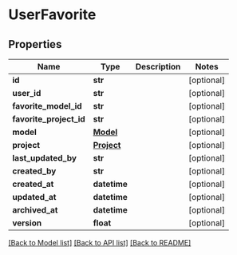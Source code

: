 # UserFavorite

## Properties
Name | Type | Description | Notes
------------ | ------------- | ------------- | -------------
**id** | **str** |  | [optional] 
**user_id** | **str** |  | [optional] 
**favorite_model_id** | **str** |  | [optional] 
**favorite_project_id** | **str** |  | [optional] 
**model** | [**Model**](Model.md) |  | [optional] 
**project** | [**Project**](Project.md) |  | [optional] 
**last_updated_by** | **str** |  | [optional] 
**created_by** | **str** |  | [optional] 
**created_at** | **datetime** |  | [optional] 
**updated_at** | **datetime** |  | [optional] 
**archived_at** | **datetime** |  | [optional] 
**version** | **float** |  | [optional] 

[[Back to Model list]](../README.md#documentation-for-models) [[Back to API list]](../README.md#documentation-for-api-endpoints) [[Back to README]](../README.md)

